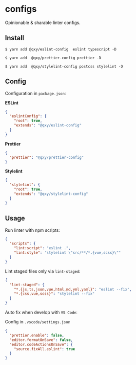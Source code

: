 # configs

Opinionable & sharable linter configs.

## Install

```shell
$ yarn add @qxy/eslint-config  eslint typescript -D

$ yarn add  @qxy/prettier-config prettier -D

$ yarn add  @qxy/stylelint-config postcss stylelint -D
```

## Config

Configuration in `package.json`:

**ESLint**

```json
{
  "eslintConfig": {
    "root": true,
    "extends": "@qxy/eslint-config"
  }
}
```

**Prettier**

```json
{
  "prettier": "@qxy/prettier-config"
}
```

**Stylelint**

```json
{
  "stylelint": {
    "root": true,
    "extends": "@qxy/stylelint-config"
  }
}
```

## Usage

Run linter with npm scripts:

```json
{
  "scripts": {
    "lint:script": "eslint .",
    "lint:style": "stylelint \"src/**/*.{vue,scss}\""
  }
}
```

Lint staged files only via `lint-staged`:

```json
{
  "lint-staged": {
    "*.{js,ts,json,vue,html,md,yml,yaml}": "eslint --fix",
    "*.{css,vue,scss}": "stylelint --fix"
  }
}
```

Auto fix when develop with `VS Code`:

Config in `.vscode/settings.json`

```json
{
  "prettier.enable": false,
  "editor.formatOnSave": false,
  "editor.codeActionsOnSave": {
    "source.fixAll.eslint": true
  }
}
```

